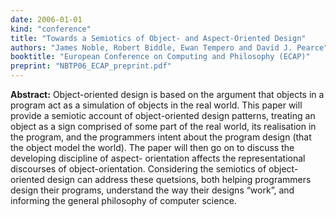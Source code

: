 ```yaml
---
date: 2006-01-01
kind: "conference"
title: "Towards a Semiotics of Object- and Aspect-Oriented Design"
authors: "James Noble, Robert Biddle, Ewan Tempero and David J. Pearce"
booktitle: "European Conference on Computing and Philosophy (ECAP)"
preprint: "NBTP06_ECAP_preprint.pdf"
---
```


**Abstract:** Object-oriented design is based on the argument that objects in a program act as a simulation of objects in the real world. This paper will provide a semiotic account of object-oriented design patterns, treating an object as a sign comprised of some part of the real world, its realisation in the program, and the programmers intent about the program design (that the object model the world). The paper will then go on to discuss the developing discipline of aspect- orientation affects the representational discourses of object-orientation. Considering the semiotics of object-oriented design can address these quetsions, both helping programmers design their programs, understand the way their designs “work”, and informing the general philosophy of computer science.
